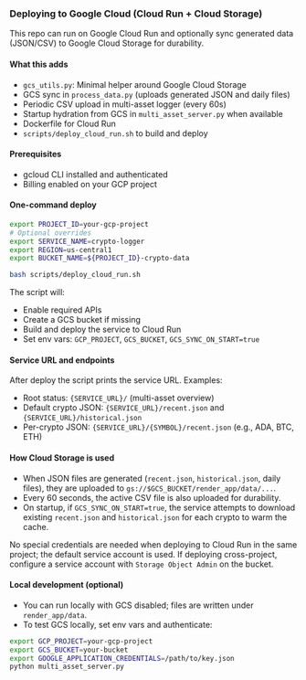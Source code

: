 ### Deploying to Google Cloud (Cloud Run + Cloud Storage)

This repo can run on Google Cloud Run and optionally sync generated data (JSON/CSV) to Google Cloud Storage for durability.

#### What this adds
- `gcs_utils.py`: Minimal helper around Google Cloud Storage
- GCS sync in `process_data.py` (uploads generated JSON and daily files)
- Periodic CSV upload in multi-asset logger (every 60s)
- Startup hydration from GCS in `multi_asset_server.py` when available
- Dockerfile for Cloud Run
- `scripts/deploy_cloud_run.sh` to build and deploy

#### Prerequisites
- gcloud CLI installed and authenticated
- Billing enabled on your GCP project

#### One-command deploy
```bash
export PROJECT_ID=your-gcp-project
# Optional overrides
export SERVICE_NAME=crypto-logger
export REGION=us-central1
export BUCKET_NAME=${PROJECT_ID}-crypto-data

bash scripts/deploy_cloud_run.sh
```

The script will:
- Enable required APIs
- Create a GCS bucket if missing
- Build and deploy the service to Cloud Run
- Set env vars: `GCP_PROJECT`, `GCS_BUCKET`, `GCS_SYNC_ON_START=true`

#### Service URL and endpoints
After deploy the script prints the service URL. Examples:
- Root status: `{SERVICE_URL}/` (multi-asset overview)
- Default crypto JSON: `{SERVICE_URL}/recent.json` and `{SERVICE_URL}/historical.json`
- Per-crypto JSON: `{SERVICE_URL}/{SYMBOL}/recent.json` (e.g., ADA, BTC, ETH)

#### How Cloud Storage is used
- When JSON files are generated (`recent.json`, `historical.json`, daily files), they are uploaded to `gs://$GCS_BUCKET/render_app/data/...`.
- Every 60 seconds, the active CSV file is also uploaded for durability.
- On startup, if `GCS_SYNC_ON_START=true`, the service attempts to download existing `recent.json` and `historical.json` for each crypto to warm the cache.

No special credentials are needed when deploying to Cloud Run in the same project; the default service account is used. If deploying cross-project, configure a service account with `Storage Object Admin` on the bucket.

#### Local development (optional)
- You can run locally with GCS disabled; files are written under `render_app/data`.
- To test GCS locally, set env vars and authenticate:
```bash
export GCP_PROJECT=your-gcp-project
export GCS_BUCKET=your-bucket
export GOOGLE_APPLICATION_CREDENTIALS=/path/to/key.json
python multi_asset_server.py
```